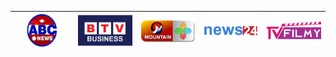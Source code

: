 | ![](https://raw.githubusercontent.com/RevGear/logo/master/Countries/NP/ABC-News.png) | ![](https://raw.githubusercontent.com/RevGear/logo/master/Countries/NP/BTV-Business.png) | ![](https://raw.githubusercontent.com/RevGear/logo/master/Countries/NP/Mountain-TV.png) | ![](https://raw.githubusercontent.com/RevGear/logo/master/Countries/NP/News24.png) | ![](https://raw.githubusercontent.com/RevGear/logo/master/Countries/NP/TV-Filmy.png) | 
|:---:|:---:|:---:|:---:|:---:| 
